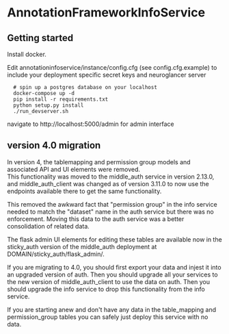# AnnotationFrameworkInfoService

## Getting started
Install docker.

Edit annotationinfoservice/instance/config.cfg (see config.cfg.example) to include your deployment specific secret keys and neuroglancer server

```
  # spin up a postgres database on your localhost
  docker-compose up -d
  pip install -r requirements.txt
  python setup.py install
  ./run_devserver.sh
```

navigate to http://localhost:5000/admin for admin interface


## version 4.0 migration 
In version 4, the tablemapping and permission group models and associated API and UI elements were removed.  
This functionality was moved to the middle_auth service in version 2.13.0, and middle_auth_client was changed as of version 3.11.0 
to now use the endpoints available there to get the same functionality. 

This removed the awkward fact that "permission group" in the info service needed to match the "dataset" name in the auth service
but there was no enforcement.  Moving this data to the auth service was a better consolidation of related data. 

The flask admin UI elements for editing these tables are available now in the sticky_auth version of the middle_auth deployment at
DOMAIN/sticky_auth/flask_admin/.

If you are migrating to 4.0, you should first export your data and injest it into an upgraded version of auth.
Then you should upgrade all your services to the new version of middle_auth_client to use the data on auth.
Then you should upgrade the info service to drop this functionality from the info service.

If you are starting anew and don't have any data in the table_mapping and permission_group tables you can safely just deploy this service with no data. 